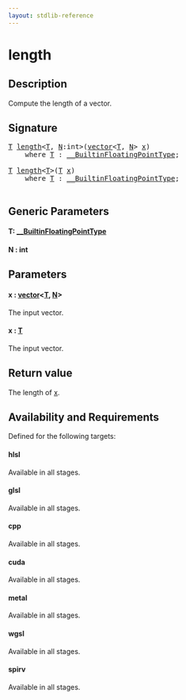 ```yaml
---
layout: stdlib-reference
---
```


# length

## Description

Compute the length of a vector.



## Signature 

<pre>
<a href="length.md#typeparam-T" class="code_type">T</a> <a href="length.md">length</a>&lt;<a href="length.md#typeparam-T" class="code_type">T</a>, <a href="length.md#decl-N" class="code_var">N</a>:<span class="code_keyword">int</span>&gt;(<a href="../types/vector/index.md" class="code_type">vector</a>&lt;<a href="length.md#typeparam-T" class="code_type">T</a>, <a href="length.md#decl-N" class="code_var">N</a>&gt; <a href="length.md#decl-x" class="code_param">x</a>)
    <span class='code_keyword'>where</span> <a href="length.md#typeparam-T" class="code_type">T</a> : <a href="../interfaces/0_builtinfloatingpointtype-029hm/index.md" class="code_type">__BuiltinFloatingPointType</a>;

<a href="length.md#typeparam-T" class="code_type">T</a> <a href="length.md">length</a>&lt;<a href="length.md#typeparam-T" class="code_type">T</a>&gt;(<a href="length.md#typeparam-T" class="code_type">T</a> <a href="length.md#decl-x" class="code_param">x</a>)
    <span class='code_keyword'>where</span> <a href="length.md#typeparam-T" class="code_type">T</a> : <a href="../interfaces/0_builtinfloatingpointtype-029hm/index.md" class="code_type">__BuiltinFloatingPointType</a>;

</pre>

## Generic Parameters

####  <a id="typeparam-T"></a>T: [\_\_BuiltinFloatingPointType](../interfaces/0_builtinfloatingpointtype-029hm/index.md)
####  <a id="decl-N"></a>N  : int

## Parameters

####  <a id="decl-x"></a>x  : [vector](../types/vector/index.md)\<[T](../types/vector/index.md#typeparam-T), [N](../types/vector/index.md#decl-N)\>
The input vector.

####  <a id="decl-x"></a>x  : [T](length.md#typeparam-T)
The input vector.


## Return value
The length of <span class='code'><a href="length.md#decl-x" class="code_param">x</a></span>.


## Availability and Requirements

Defined for the following targets:

#### hlsl
Available in all stages.

#### glsl
Available in all stages.

#### cpp
Available in all stages.

#### cuda
Available in all stages.

#### metal
Available in all stages.

#### wgsl
Available in all stages.

#### spirv
Available in all stages.




<script>
// Fix .md links to .html when on ReadTheDocs
if (window.location.hostname.includes('readthedocs') || 
    window.location.hostname.includes('rtfd.io')) {
  document.addEventListener('DOMContentLoaded', function() {
    const links = document.querySelectorAll('a');
    links.forEach(link => {
      if (link.getAttribute('href') && link.getAttribute('href').endsWith('.md')) {
        link.href = link.href.replace(/\.md($|#|\?)/, '.html$1');
      }
    });
  });
}
</script>
